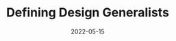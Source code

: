---
title: 'Defining Design Generalists'
link: https://airbnb.design/defining-design-generalists/
description: Exploring the skill set of an underrated superpower
tags: [product development, newtoUX]
content-type: reading
date: 2022-05-15
---